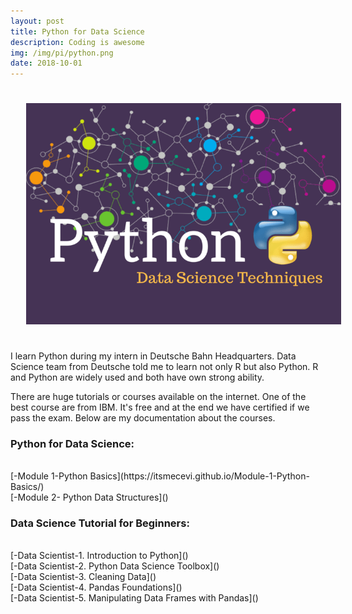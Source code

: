 ```yaml
---
layout: post
title: Python for Data Science
description: Coding is awesome
img: /img/pi/python.png
date: 2018-10-01
---
```


<img class="center" src="/img/pi/python2.png" style="padding:25px">

I learn Python during my intern in Deutsche Bahn Headquarters. Data Science team from Deutsche told me to learn not only R but also Python. R and Python are widely used and both have own strong ability. 

There are huge tutorials or courses available on the internet. One of the best course are from IBM. It's free and at the end we have certified if we pass the exam. Below are my documentation about the courses.

### Python for Data Science: 
<Br>
 [-Module 1-Python Basics](https://itsmecevi.github.io/Module-1-Python-Basics/)
 <Br>
 [-Module 2- Python Data Structures]()



### Data Science Tutorial for Beginners: 
<Br>
 [-Data Scientist-1. Introduction to Python]()
 <Br>
 [-Data Scientist-2. Python Data Science Toolbox]()
 <Br>
 [-Data Scientist-3. Cleaning Data]()
 <Br>
 [-Data Scientist-4. Pandas Foundations]()
  <Br>
 [-Data Scientist-5. Manipulating Data Frames with Pandas]()
 
 
